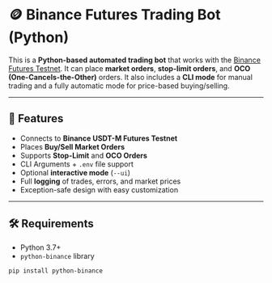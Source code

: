 # 🪙 Binance Futures Trading Bot (Python)

This is a **Python-based automated trading bot** that works with the [Binance Futures Testnet](https://testnet.binancefuture.com/). It can place **market orders**, **stop-limit orders**, and **OCO (One-Cancels-the-Other)** orders. It also includes a **CLI mode** for manual trading and a fully automatic mode for price-based buying/selling.

---

## 🚀 Features

- Connects to **Binance USDT-M Futures Testnet**
- Places **Buy/Sell Market Orders**
- Supports **Stop-Limit** and **OCO Orders**
- CLI Arguments + `.env` file support
- Optional **interactive mode** (`--ui`)
- Full **logging** of trades, errors, and market prices
- Exception-safe design with easy customization

---

## 🛠 Requirements

- Python 3.7+
- `python-binance` library

```bash
pip install python-binance
